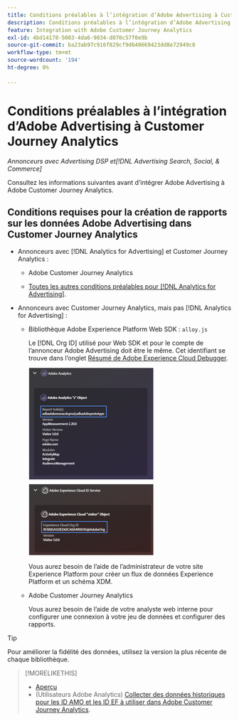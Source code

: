 ```yaml
---
title: Conditions préalables à l’intégration d’Adobe Advertising à Customer Journey Analytics
description: Conditions préalables à l’intégration d’Adobe Advertising à Customer Journey Analytics
feature: Integration with Adobe Customer Journey Analytics
exl-id: 4bd14178-5003-4da6-9034-d070c57f0e9b
source-git-commit: ba23ab97c916f829cf9d640669423dd8e72949c0
workflow-type: tm+mt
source-wordcount: '194'
ht-degree: 0%

---
```


# Conditions préalables à l’intégration d’Adobe Advertising à Customer Journey Analytics

*Annonceurs avec Advertising DSP et[!DNL Advertising Search, Social, & Commerce]*

Consultez les informations suivantes avant d’intégrer Adobe Advertising à Adobe Customer Journey Analytics.

## Conditions requises pour la création de rapports sur les données Adobe Advertising dans Customer Journey Analytics

* Annonceurs avec [!DNL Analytics for Advertising] et Customer Journey Analytics :

   * Adobe Customer Journey Analytics <!-- any specific version? -->

   * [Toutes les autres conditions préalables pour [!DNL Analytics for Advertising]](/help/integrations/analytics/prerequisites.md).

* Annonceurs avec Customer Journey Analytics, mais pas [!DNL Analytics for Advertising] :

   * Bibliothèque Adobe Experience Platform Web SDK : `alloy.js`

     Le [!DNL Org ID] utilisé pour Web SDK et pour le compte de l’annonceur Adobe Advertising doit être le même. Cet identifiant se trouve dans l’onglet [ Résumé de Adobe Experience Cloud Debugger](https://experienceleague.adobe.com/docs/debugger/using-v2/summary.html?lang=fr).

     ![Écran Résumé d’Experience Cloud Debugger](/help/integrations/assets/a4adc-debugger-summary.png)

     Vous aurez besoin de l’aide de l’administrateur de votre site Experience Platform pour créer un flux de données Experience Platform et un schéma XDM.

   * Adobe Customer Journey Analytics <!-- any specific version? -->

     Vous aurez besoin de l’aide de votre analyste web interne pour configurer une connexion à votre jeu de données et configurer des rapports.

>[!TIP]
>
>Pour améliorer la fidélité des données, utilisez la version la plus récente de chaque bibliothèque.

>[!MORELIKETHIS]
>
>* [Aperçu](overview.md)
>* (Utilisateurs Adobe Analytics) [Collecter des données historiques pour les ID AMO et les ID EF à utiliser dans Adobe Customer Journey Analytics](/help/integrations/analytics/rvars-to-evars.md).
